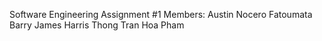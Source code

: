 Software Engineering Assignment #1
Members:
Austin Nocero
Fatoumata Barry
James Harris
Thong Tran
Hoa Pham
